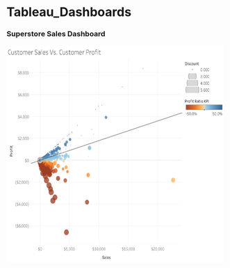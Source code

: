 # Tableau_Dashboards
### Superstore Sales Dashboard
<img src="Tableau_Dashboards/Customer_Scatterplot.png" width="500" height="500">
